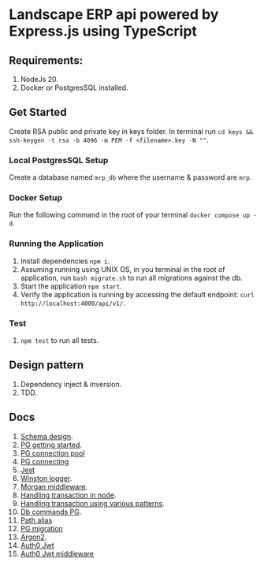 # Landscape ERP api powered by Express.js using TypeScript

## Requirements:

1. NodeJs 20.
2. Docker or PostgresSQL installed.

## Get Started

Create RSA public and private key in keys folder. In terminal run
`cd keys && ssh-keygen -t rsa -b 4096 -m PEM -f <filename>.key -N ""`.

### Local PostgresSQL Setup

Create a database named `mrp_db` where the username & password are `mrp`.

### Docker Setup

Run the following command in the root of your terminal `docker compose up -d`.

### Running the Application

1. Install dependencies `npm i`.
2. Assuming running using UNIX OS, in you terminal in the root of application,
   run `bash migrate.sh` to run all migrations against the db.
3. Start the application `npm start`.
4. Verify the application is running by accessing the default endpoint: `curl http://localhost:4000/api/v1/`.

### Test

1. `npm test` to run all tests.

## Design pattern

1. Dependency inject & inversion.
2. TDD.

## Docs

1. [Schema design](https://dbdiagram.io/d/landscape-erp-66303ee65b24a634d01e83ea).
2. [PG getting started](https://node-postgres.com/).
3. [PG connection pool](https://node-postgres.com/apis/pool)
4. [PG connecting](https://node-postgres.com/features/connecting)
5. [Jest](https://jestjs.io/docs/getting-started)
6. [Winston logger](https://github.com/winstonjs/winston).
7. [Morgan middleware](https://expressjs.com/en/resources/middleware/morgan.html).
8. [Handling transaction in node](https://stackoverflow.com/questions/9319129/node-js-postgres-database-transaction-management).
9. [Handling transaction using various patterns](https://threedots.tech/post/database-transactions-in-go/).
10. [Db commands PG](https://www.atlassian.com/data/admin/how-to-list-databases-and-tables-in-postgresql-using-psql#:~:text=Listing%20databases,command%20or%20its%20shortcut%20%5Cl%20.).
11. [Path alias](https://github.com/dividab/tsconfig-paths)
12. [PG migration](https://salsita.github.io/node-pg-migrate/migrations/tables)
13. [Argon2](https://www.reddit.com/r/node/comments/19czlh9/best_nodejs_hashing_algorithm_for_auth_in_2024/).
14. [Auth0 Jwt](https://github.com/auth0/node-jsonwebtoken?tab=readme-ov-file)
15. [Auth0 Jwt middleware](https://github.com/auth0/express-jwt)
